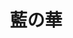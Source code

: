 ---
title: 藍の華
description: HIMEHINA LIVE 2021「藍の華」 in 豊洲PIT
image:

# Badge style
style:
    background: "#e27602"
    color: "#fff"
---